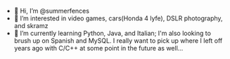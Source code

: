 - 👋 Hi, I’m @summerfences
- 👀 I’m interested in video games, cars(Honda 4 lyfe), DSLR photography, and skramz
- 🌱 I’m currently learning Python, Java, and Italian; I'm also looking to brush up on Spanish and MySQL. I really want to pick up where I left off years ago with C/C++ at some point in the future as well...

<!---
summerfences/summerfences is a ✨ special ✨ repository because its `README.md` (this file) appears on your GitHub profile.
You can click the Preview link to take a look at your changes.
--->
